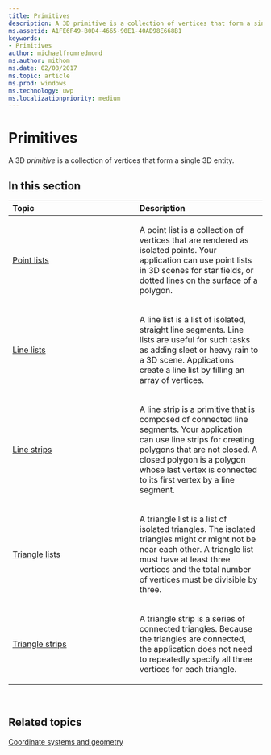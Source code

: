 ```yaml
---
title: Primitives
description: A 3D primitive is a collection of vertices that form a single 3D entity.
ms.assetid: A1FE6F49-B0D4-4665-90E1-40AD98E668B1
keywords:
- Primitives
author: michaelfromredmond
ms.author: mithom
ms.date: 02/08/2017
ms.topic: article
ms.prod: windows
ms.technology: uwp
ms.localizationpriority: medium
---
```


# Primitives


A 3D *primitive* is a collection of vertices that form a single 3D entity.

## <span id="in-this-section"></span>In this section


<table>
<colgroup>
<col width="50%" />
<col width="50%" />
</colgroup>
<thead>
<tr class="header">
<th align="left">Topic</th>
<th align="left">Description</th>
</tr>
</thead>
<tbody>
<tr class="odd">
<td align="left"><p><a href="point-lists.md">Point lists</a></p></td>
<td align="left"><p>A point list is a collection of vertices that are rendered as isolated points. Your application can use point lists in 3D scenes for star fields, or dotted lines on the surface of a polygon.</p></td>
</tr>
<tr class="even">
<td align="left"><p><a href="line-lists.md">Line lists</a></p></td>
<td align="left"><p>A line list is a list of isolated, straight line segments. Line lists are useful for such tasks as adding sleet or heavy rain to a 3D scene. Applications create a line list by filling an array of vertices.</p></td>
</tr>
<tr class="odd">
<td align="left"><p><a href="line-strips.md">Line strips</a></p></td>
<td align="left"><p>A line strip is a primitive that is composed of connected line segments. Your application can use line strips for creating polygons that are not closed. A closed polygon is a polygon whose last vertex is connected to its first vertex by a line segment.</p></td>
</tr>
<tr class="even">
<td align="left"><p><a href="triangle-lists.md">Triangle lists</a></p></td>
<td align="left"><p>A triangle list is a list of isolated triangles. The isolated triangles might or might not be near each other. A triangle list must have at least three vertices and the total number of vertices must be divisible by three.</p></td>
</tr>
<tr class="odd">
<td align="left"><p><a href="triangle-strips.md">Triangle strips</a></p></td>
<td align="left"><p>A triangle strip is a series of connected triangles. Because the triangles are connected, the application does not need to repeatedly specify all three vertices for each triangle.</p></td>
</tr>
</tbody>
</table>

 

## <span id="related-topics"></span>Related topics


[Coordinate systems and geometry](coordinate-systems-and-geometry.md)

 

 




